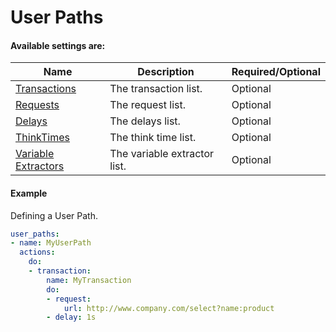 # User Paths

#### Available settings are:

| Name        | Description                                                  | Required/Optional |
| ----------- | ------------------------------------------------------------ | ----------------- |
| [Transactions](transaction.md)| The transaction list.                      | Optional          |
| [Requests](request.md)        | The request list.                          | Optional          |
| [Delays](delay.md)            | The delays list.                           | Optional          |
| [ThinkTimes](delay.md)        | The think time list.                       | Optional          |
| [Variable Extractors](variable-extractor.md)            | The variable extractor list.                           | Optional          |

#### Example
Defining a User Path.
```yaml
user_paths:
- name: MyUserPath
  actions:
    do:
    - transaction:
        name: MyTransaction
        do:
        - request:
            url: http://www.company.com/select?name:product
        - delay: 1s
```